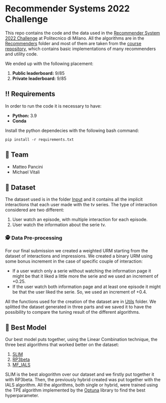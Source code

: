 # Recommender Systems 2022 Challenge
This repo contains the code and the data used in the [Recommender System 2022 Challenge](https://www.kaggle.com/competitions/recommender-system-2022-challenge-polimi/overview) at Politecnico di Milano. All the algorithms are in the [Recommenders](https://github.com/MichaelVitali/Recsys-Challenge-2022/tree/main/Recommenders) folder and most of them are taken from the [course repository](https://github.com/MaurizioFD/RecSys_Course_AT_PoliMi), which contains basic implementations of many recommenders and utility code.

We ended up with the following placement:
1. <b>Public leaderboard:</b> 9/85
2. <b>Private leaderboard:</b> 9/85

## ‼️ Requirements

In order to run the code it is necessary to have:
- <b>Python:</b> 3.9
- <b>Conda</b>

Install the python dependecies with the following bash command:
```
pip install -r requirements.txt
```

## 👤 Team
+ Matteo Pancini
+ Michael Vitali

## 💾 Dataset
The dataset used is in the folder [Input](https://github.com/MichaelVitali/Recsys-Challenge-2022/tree/main/Input) and it contains all the implicit interactions that each user made with the tv series. The type of interaction considered are two different:
1. User watch an episode, with multiple interaction for each episode.
2. User watch the information about the serie tv.

### 🕵️ Data Pre-processing
For our final submission we created a weighted URM starting from the dataset of interactions and impressions. We created a binary URM using some bonus increment in the case of specific couple of interaction:
- If a user watch only a serie without watching the information page it might be that it liked a little more the serie and we used an increment of +0.25.
- If the user watch both information page and at least one episode it might be that the user liked the serie. So, we used an increment of +0.4.

All the functions used for the creation of the dataset are in [Utils](https://github.com/MichaelVitali/Recsys-Challenge-2022/tree/main/Utils) folder. We splitted the dataset generated in three parts and we saved it to have the possibility to compare the tuning result of the different algorithms.

## 🏅 Best Model
Our best model puts together, using the Linear Combination technique, the three best algorithms that worked better on the dataset:
1. [SLIM](https://github.com/MichaelVitali/Recsys-Challenge-2022/blob/main/Recommenders/SLIM/SLIMElasticNetRecommender.py)
2. [RP3beta](https://github.com/MichaelVitali/Recsys-Challenge-2022/blob/main/Recommenders/GraphBased/RP3betaRecommender.py)
3. [MF_IALS](https://github.com/MichaelVitali/Recsys-Challenge-2022/blob/main/Recommenders/Implicit/ImplicitALSRecommender.py)

SLIM is the best alogorithm over our dataset and we firstly put together it with RP3beta. Then, the previously hybrid created was put together with the IALS algorithm. 
All the algorithms, both single or hybrid, were trained using the TPE algorithm implemented by the [Optuna](https://optuna.readthedocs.io/en/stable/index.html) library to find the best hyperparameter.
